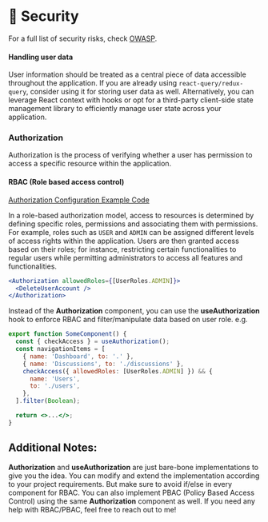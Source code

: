 # 🔐 Security

For a full list of security risks, check [OWASP](https://owasp.org/www-project-top-10-client-side-security-risks/).

#### Handling user data

User information should be treated as a central piece of data accessible throughout the application. If you are already using `react-query/redux-query`, consider using it for storing user data as well. Alternatively, you can leverage React context with hooks or opt for a third-party client-side state management library to efficiently manage user state across your application.

### Authorization

Authorization is the process of verifying whether a user has permission to access a specific resource within the application.

#### RBAC (Role based access control)

[Authorization Configuration Example Code](../src/components/Authorization/index.jsx)

In a role-based authorization model, access to resources is determined by defining specific roles, permissions and associating them with permissions. For example, roles such as `USER` and `ADMIN` can be assigned different levels of access rights within the application. Users are then granted access based on their roles; for instance, restricting certain functionalities to regular users while permitting administrators to access all features and functionalities.

```jsx
<Authorization allowedRoles={[UserRoles.ADMIN]}>
  <DeleteUserAccount />
</Authorization>
```

Instead of the **Authorization** component, you can use the **useAuthorization** hook to enforce RBAC and filter/manipulate data based on user role. e.g.

```jsx
export function SomeComponent() {
  const { checkAccess } = useAuthorization();
  const navigationItems = [
    { name: 'Dashboard', to: '.' },
    { name: 'Discussions', to: './discussions' },
    checkAccess({ allowedRoles: [UserRoles.ADMIN] }) && {
      name: 'Users',
      to: './users',
    },
  ].filter(Boolean);

  return <>...</>;
}
```

## Additional Notes:

**Authorization** and **useAuthorization** are just bare-bone implementations to give you the idea. You can modify and extend the implementation according to your project requirements. But make sure to avoid if/else in every component for RBAC. You can also implement PBAC (Policy Based Access Control) using the same **Authorization** component as well. If you need any help with RBAC/PBAC, feel free to reach out to me!
